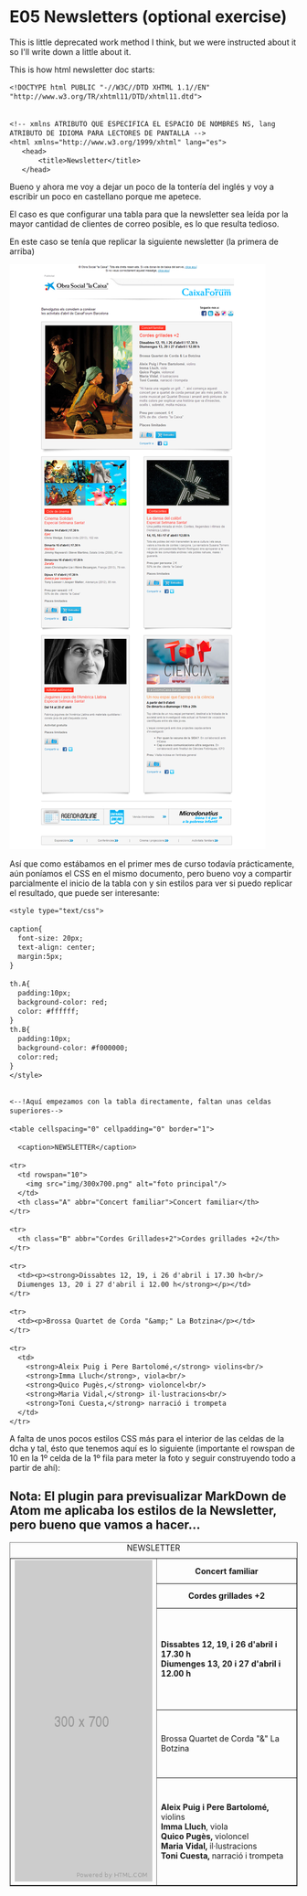 # E05 Newsletters (optional exercise)


This is little deprecated work method I think, but we were instructed about it so I'll write down a little about it.

This is how html newsletter doc starts:
```
<!DOCTYPE html PUBLIC "-//W3C//DTD XHTML 1.1//EN" "http://www.w3.org/TR/xhtml11/DTD/xhtml11.dtd">


<!-- xmlns ATRIBUTO QUE ESPECIFICA EL ESPACIO DE NOMBRES NS, lang ATRIBUTO DE IDIOMA PARA LECTORES DE PANTALLA -->
<html xmlns="http://www.w3.org/1999/xhtml" lang="es">
   <head>
       <title>Newsletter</title>
   </head>
   ```

   Bueno y ahora me voy a dejar un poco de la tontería del inglés y voy a escribir un poco en castellano porque me apetece.

   El caso es que configurar una tabla para que la newsletter sea leída por la mayor cantidad de clientes de correo posible, es lo que resulta tedioso.

   En este caso se tenía que replicar la siguiente newsletter (la primera de arriba)

   ![newsletter](/newsletter.png)


Así que como estábamos en el primer mes de curso todavía prácticamente, aún poníamos el CSS en el mismo documento, pero bueno voy a compartir  parcialmente el inicio de la tabla con y sin estilos para ver si puedo replicar el resultado, que puede ser interesante:


```
<style type="text/css">

caption{
  font-size: 20px;
  text-align: center;
  margin:5px;
}

th.A{
  padding:10px;
  background-color: red;
  color: #ffffff;
}
th.B{
  padding:10px;
  background-color: #f000000;
  color:red;
}
</style>
```

<table cellspacing="0" cellpadding="0" border="1">

  <caption>NEWSLETTER</caption>

<tr>
  <td rowspan="10">
    <img src="img/300x700.png" alt="foto principal"/>
  </td>
  <th class="A" abbr="Concert familiar">Concert familiar</th>
</tr>

<tr>
  <th class="B" abbr="Cordes Grillades+2">Cordes grillades +2</th>
</tr>

<tr>
  <td><p><strong>Dissabtes 12, 19, i 26 d'abril i 17.30 h<br/>
  Diumenges 13, 20 i 27 d'abril i 12.00 h</strong></p></td>
</tr>

<tr>
  <td><p>Brossa Quartet de Corda "&amp;" La Botzina</p></td>
</tr>

<tr>
  <td>
    <strong>Aleix Puig i Pere Bartolomé,</strong> violins<br/>
    <strong>Imma Lluch</strong>, viola<br/>
    <strong>Quico Pugès,</strong> violoncel<br/>
    <strong>Maria Vidal,</strong> il·lustracions<br/>
    <strong>Toni Cuesta,</strong> narració i trompeta
  </td>
</tr>




```

<--!Aquí empezamos con la tabla directamente, faltan unas celdas superiores-->

<table cellspacing="0" cellpadding="0" border="1">

  <caption>NEWSLETTER</caption>

<tr>
  <td rowspan="10">
    <img src="img/300x700.png" alt="foto principal"/>
  </td>
  <th class="A" abbr="Concert familiar">Concert familiar</th>
</tr>

<tr>
  <th class="B" abbr="Cordes Grillades+2">Cordes grillades +2</th>
</tr>

<tr>
  <td><p><strong>Dissabtes 12, 19, i 26 d'abril i 17.30 h<br/>
  Diumenges 13, 20 i 27 d'abril i 12.00 h</strong></p></td>
</tr>

<tr>
  <td><p>Brossa Quartet de Corda "&amp;" La Botzina</p></td>
</tr>

<tr>
  <td>
    <strong>Aleix Puig i Pere Bartolomé,</strong> violins<br/>
    <strong>Imma Lluch</strong>, viola<br/>
    <strong>Quico Pugès,</strong> violoncel<br/>
    <strong>Maria Vidal,</strong> il·lustracions<br/>
    <strong>Toni Cuesta,</strong> narració i trompeta
  </td>
</tr>

```

A falta de unos pocos estilos CSS más para el interior de las celdas de la dcha y tal, ésto que tenemos aquí es lo siguiente (importante el rowspan de 10 en la 1º celda de la 1º fila para meter la foto y seguir construyendo todo a partir de ahí):
## Nota: El plugin para previsualizar MarkDown de Atom me aplicaba los estilos de la Newsletter, pero bueno que vamos a hacer...
